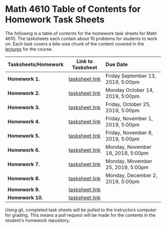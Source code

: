# Math 4610 Table of Contents for Homework Task Sheets

The following is a table of contents for the homework task sheets for Math 4610.
The tasksheets each contain about 10 problems for students to work on. Each
task covers a bite-size chunk of the content covered in the
[lectures](../../../lectures/toc/md/topic_toc.md) for the
course.

  | Tasksheets/Homework | Link to Tasksheet | Due Date |
  | ------------------- | :---------------: | :------- |
  | **Homework 1.** | [tasksheet link](../../tasksheet_01/html/tasksheet_01.html) | Friday September 13, 2019, 5:00pm |
  | **Homework 2.** | [tasksheet link](../../tasksheet_02/html/tasksheet_02.html) | Monday October 14, 2019, 5:00pm
  | **Homework 3.** | [tasksheet link](../../tasksheet_03/html/tasksheet_03.html) | Friday, October 25, 2019, 5:00pm
  | **Homework 4.** | [tasksheet link](../../tasksheet_04/html/tasksheet_04.html) | Friday, November 1, 2019, 5:00pm
  | **Homework 5.** | [tasksheet link](../../tasksheet_05/html/tasksheet_05.html) | Friday, November 8, 2019, 5:00pm
  | **Homework 6.** | [tasksheet link](../../tasksheet_06/html/tasksheet_06.html) | Monday, November 18, 2019, 5:00pm
  | **Homework 7.** | [tasksheet link](../../tasksheet_07/html/tasksheet_07.html) | Monday, Movember 25, 2019, 5:00pm
  | **Homework 8.** | [tasksheet link](../../tasksheet_08/html/tasksheet_08.html) | Monday, December 2, 2019, 5:00pm
  | **Homework 9.** | [tasksheet link](../../tasksheet_09/html/tasksheet_09.html) |
  | **Homework 10.** | [tasksheet link](../../tasksheet_10/html/tasksheet_10.html) |

Using git, completed task sheets will be pulled to the instructors computer for
grading. This means a pull request will be made for the contents in the
student's homework repository.
